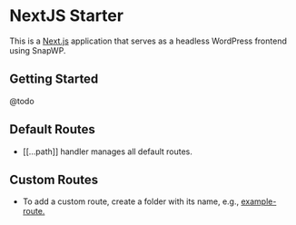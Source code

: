 # NextJS Starter

This is a [Next.js](https://nextjs.org/) application that serves as a headless WordPress frontend using SnapWP.

## Getting Started

@todo

## Default Routes

- [[...path]] handler manages all default routes.

## Custom Routes

- To add a custom route, create a folder with its name, e.g., [example-route.](./src/app/example-route/)